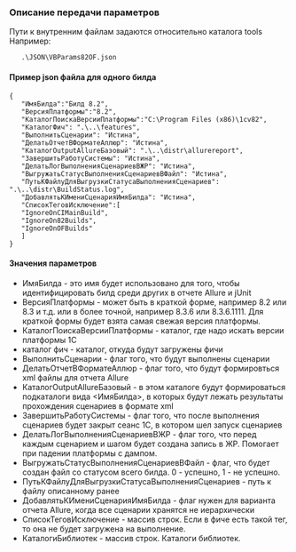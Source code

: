 ### Описание передачи параметров 

Пути к внутренним файлам задаются относительно каталога tools
Например:
```
   .\JSON\VBParams82OF.json
```

#### Пример json файла для одного билда
```
{
   "ИмяБилда":"Билд 8.2",
   "ВерсияПлатформы":"8.2",
   "КаталогПоискаВерсииПлатформы":"C:\Program Files (x86)\1cv82",
   "КаталогФич": ".\..\features",
   "ВыполнитьСценарии": "Истина",
   "ДелатьОтчетВФорматеАллюр": "Истина",
   "КаталогOutputAllureБазовый": ".\..\distr\allurereport",
   "ЗавершитьРаботуСистемы": "Истина",
   "ДелатьЛогВыполненияСценариевВЖР": "Истина",
   "ВыгружатьСтатусВыполненияСценариевВФайл": "Истина",
   "ПутьКФайлуДляВыгрузкиСтатусаВыполненияСценариев": ".\..\distr\BuildStatus.log",
   "ДобавлятьКИмениСценарияИмяБилда": "Истина",
   "СписокТеговИсключение":[
   "IgnoreOnCIMainBuild",
   "IgnoreOn82Builds",
   "IgnoreOnOFBuilds"
   ]
}
```

#### Значения параметров
* ИмяБилда - это имя будет использовано для того, чтобы идентифицировать билд среди других в отчете Allure и jUnit
* ВерсияПлатформы - может быть в краткой форме, например 8.2 или 8.3 и т.д. или в более точной, например 8.3.6 или 8.3.6.1111. Для краткой формы будет взята самая свежая версия платформы.
* КаталогПоискаВерсииПлатформы - каталог, где надо искать версии платформы 1С
* каталог фич - каталог, откуда будут загружены фичи
* ВыполнитьСценарии - флаг того, что будут выполнены сценарии
* ДелатьОтчетВФорматеАллюр - флаг того, что будут формировться xml файлы для отчета Allurе
* КаталогOutputAllureБазовый - в этом каталоге будут формироваться подкаталоги вида <ИмяБилда>, в которых будут лежать результаты прохождения сценариев в формате xml
* ЗавершитьРаботуСистемы - флаг того, что после выполнения сценариев будет закрыт сеанс 1С, в котором шел запуск сценариев
* ДелатьЛогВыполненияСценариевВЖР - флаг того, что перед каждым сценарием и шагом будет создана запись в ЖР. Помогает при падении платформы с дампом.
* ВыгружатьСтатусВыполненияСценариевВФайл - флаг, что будет создан файл со статусом всего билда. 0 - успешно, 1 - не успешно.
* ПутьКФайлуДляВыгрузкиСтатусаВыполненияСценариев - путь к файлу описанному ранее
* ДобавлятьКИмениСценарияИмяБилда - флаг нужен для варианта отчета Allure, когда все сценарии хранятся не иерархически
* СписокТеговИсключение - массив строк. Если в фиче есть такой тег, то она не будет загружена на выполнение.
* КаталогиБиблиотек - массив строк. Каталоги библиотек.
